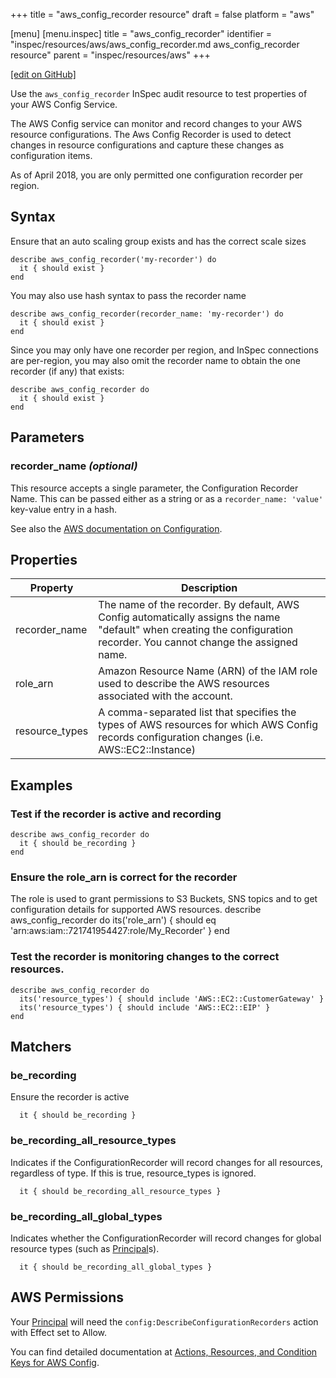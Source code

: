 +++
title = "aws_config_recorder resource"
draft = false
platform = "aws"

[menu]
  [menu.inspec]
    title = "aws_config_recorder"
    identifier = "inspec/resources/aws/aws_config_recorder.md aws_config_recorder resource"
    parent = "inspec/resources/aws"
+++

[\[edit on GitHub\]](https://github.com/inspec/inspec/blob/master/docs-chef-io/content/inspec/resources/aws_config_recorder.md)

Use the `aws_config_recorder` InSpec audit resource to test properties of your AWS Config Service.

The AWS Config service can monitor and record changes to your AWS resource configurations. The Aws Config Recorder is used to detect changes in resource configurations and capture these changes as configuration items.

As of April 2018, you are only permitted one configuration recorder per region.

## Syntax

Ensure that an auto scaling group exists and has the correct scale sizes

    describe aws_config_recorder('my-recorder') do
      it { should exist }
    end

You may also use hash syntax to pass the recorder name

    describe aws_config_recorder(recorder_name: 'my-recorder') do
      it { should exist }
    end

Since you may only have one recorder per region, and InSpec connections are per-region, you may also omit the recorder name to obtain the one recorder (if any) that exists:

    describe aws_config_recorder do
      it { should exist }
    end

## Parameters

### recorder_name _(optional)_

This resource accepts a single parameter, the Configuration Recorder Name.
This can be passed either as a string or as a `recorder_name: 'value'` key-value entry in a hash.

See also the [AWS documentation on Configuration](https://docs.aws.amazon.com/config/latest/developerguide/aws-config-landing-page.html).

## Properties

| Property       | Description                                                                                                                                                              |
| -------------- | ------------------------------------------------------------------------------------------------------------------------------------------------------------------------ |
| recorder_name  | The name of the recorder. By default, AWS Config automatically assigns the name "default" when creating the configuration recorder. You cannot change the assigned name. |
| role_arn       | Amazon Resource Name (ARN) of the IAM role used to describe the AWS resources associated with the account.                                                               |
| resource_types | A comma-separated list that specifies the types of AWS resources for which AWS Config records configuration changes (i.e. AWS::EC2::Instance)                            |

## Examples

### Test if the recorder is active and recording

    describe aws_config_recorder do
      it { should be_recording }
    end

### Ensure the role_arn is correct for the recorder

The role is used to grant permissions to S3 Buckets, SNS topics and to get configuration details for supported AWS resources.
describe aws_config_recorder do
its('role_arn') { should eq 'arn:aws:iam::721741954427:role/My_Recorder' }
end

### Test the recorder is monitoring changes to the correct resources.

    describe aws_config_recorder do
      its('resource_types') { should include 'AWS::EC2::CustomerGateway' }
      its('resource_types') { should include 'AWS::EC2::EIP' }
    end

## Matchers

### be_recording

Ensure the recorder is active

      it { should be_recording }

### be_recording_all_resource_types

Indicates if the ConfigurationRecorder will record changes for all resources, regardless of type. If this is true, resource_types is ignored.

      it { should be_recording_all_resource_types }

### be_recording_all_global_types

Indicates whether the ConfigurationRecorder will record changes for global resource types (such as [Principal](https://docs.aws.amazon.com/IAM/latest/UserGuide/intro-structure.html#intro-structure-principal)s).

      it { should be_recording_all_global_types }

## AWS Permissions

Your [Principal](https://docs.aws.amazon.com/IAM/latest/UserGuide/intro-structure.html#intro-structure-principal) will need the `config:DescribeConfigurationRecorders` action with Effect set to Allow.

You can find detailed documentation at [Actions, Resources, and Condition Keys for AWS Config](https://docs.aws.amazon.com/IAM/latest/UserGuide/list_awsconfig.html).
